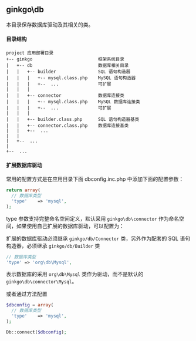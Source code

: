 ## ginkgo\db

本目录保存数据库驱动及其相关的类。

#### 目录结构

```
project 应用部署目录
+-- ginkgo                         框架系统目录
|   +-- db                         数据库相关目录
|   |   +-- builder                SQL 语句构造器
|   |   |   +-- mysql.class.php    MySQL 语句构造器
|   |   |   +--  ...               可扩展
|   |   |
|   |   +-- connector              数据库连接类
|   |   |   +-- mysql.class.php    MySQL 数据库连接类
|   |   |   +--  ...               可扩展
|   |   |
|   |   +-- builder.class.php      SQL 语句构造器基类
|   |   +-- connector.class.php    数据库连接基类
|   |   +--  ...
|   |
|   +--  ...
|
+--  ...
```

#### 扩展数据库驱动

常用的配置方式是在应用目录下面 dbconfig.inc.php 中添加下面的配置参数：

``` php
return array(
  // 数据库类型
  'type'    => 'mysql',
);
```

type 参数支持完整命名空间定义，默认采用 `ginkgo\db\connector` 作为命名空间，如果使用自己扩展的数据库驱动，可以配置为：

扩展的数据库驱动必须继承 `ginkgo/db/Connector` 类，另外作为配套的 SQL 语句构造器，必须继承 `ginkgo/db/Builder` 类

``` php
// 数据库类型
'type' => 'org\db\Mysql',
```

表示数据库的采用 `org\db\Mysql` 类作为驱动，而不是默认的 `ginkgo\db\connector\Mysql`。

或者通过方法配置

``` php
$dbconfig = array(
  // 数据库类型
  'type'    => 'mysql',
);

Db::connect($dbconfig);
```
